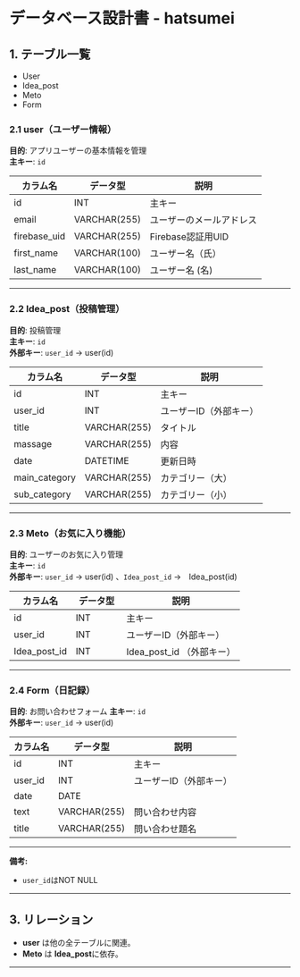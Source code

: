 # **データベース設計書 - hatsumei**



## **1. テーブル一覧**
- User
- Idea_post
- Meto
- Form


### **2.1 user（ユーザー情報）**
**目的**: アプリユーザーの基本情報を管理  
**主キー**: `id`  

| カラム名      | データ型          | 説明                   |
|-------------|---------------|------------------------|
| id          | INT           | 主キー                 |
| email       | VARCHAR(255)  | ユーザーのメールアドレス   |
| firebase_uid| VARCHAR(255)  | Firebase認証用UID   　　|
| first_name  | VARCHAR(100)  | ユーザー名（氏）      |
| last_name   | VARCHAR(100)  | ユーザー名 (名)            |

---

### **2.2 Idea_post（投稿管理）**
**目的**: 投稿管理  
**主キー**: `id`  
**外部キー**: `user_id` → user(id)  

| カラム名      | データ型          | 説明                   |
|-------------|---------------|------------------------|
| id          | INT           | 主キー                 |
| user_id     | INT           | ユーザーID（外部キー）   |
| title       | VARCHAR(255)  | タイトル     |
| massage　   | VARCHAR(255)  | 内容               |
| date 　　　 | DATETIME      | 更新日時               |
| main_category  | VARCHAR(255)| カテゴリー（大）       |
| sub_category  | VARCHAR(255) | カテゴリー（小）       |

---

### **2.3 Meto（お気に入り機能）**
**目的**: ユーザーのお気に入り管理  
**主キー**: `id`  
**外部キー**: `user_id` → user(id)  、`Idea_post_id` →　Idea_post(id)

| カラム名      | データ型          | 説明                   |
|-------------|---------------|------------------------|
| id          | INT           | 主キー                 |
| user_id     | INT           | ユーザーID（外部キー）   |
| Idea_post_id| INT　　　      |  Idea_post_id （外部キー）  |

---

### **2.4 Form（日記録）**
**目的**: お問い合わせフォーム 
**主キー**: `id`  
**外部キー**: `user_id` → user(id)  

| カラム名      | データ型          | 説明                   |
|-------------|---------------|------------------------|
| id          | INT           | 主キー                 |
| user_id     | INT           | ユーザーID（外部キー）   |
| date  | DATE          |              |
| text  |  VARCHAR(255)      | 問い合わせ内容              |
| title  |  VARCHAR(255)      | 問い合わせ題名            |

---


**備考:**  
- `user_id`はNOT NULL  


---

## **3. リレーション**
- **user** は他の全テーブルに関連。  
- **Meto** は **Idea_post**に依存。  

---
